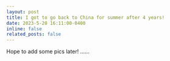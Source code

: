 ```yaml
---
layout: post
title: I got to go back to China for summer after 4 years!
date: 2023-5-20 16:11:00-0400
inline: false
related_posts: false
---
```


Hope to add some pics later!
......